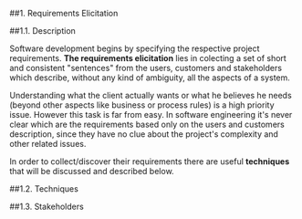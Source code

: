 ##1. Requirements Elicitation

<!-- serve só para contextualizar -->

##1.1. Description

Software development begins by specifying the respective project requirements. **The requirements elicitation** lies in colecting a set of short and consistent "sentences" from the users, customers and stakeholders which describe, without any kind of ambiguity, all the aspects of a system.

Understanding what the client actually wants or what he believes he needs (beyond other aspects like business or process rules) is a high priority issue. However this task is far from easy. In software engineering it's never clear which are the requirements based only on the users and customers description, since they have no clue about the project's complexity and other related issues.

In order to collect/discover their requirements there are useful **techniques** that will be discussed and described below.

##1.2. Techniques

<!-- quais as técnicas que existem -->

##1.3. Stakeholders

<!-- explicar o que é -->
